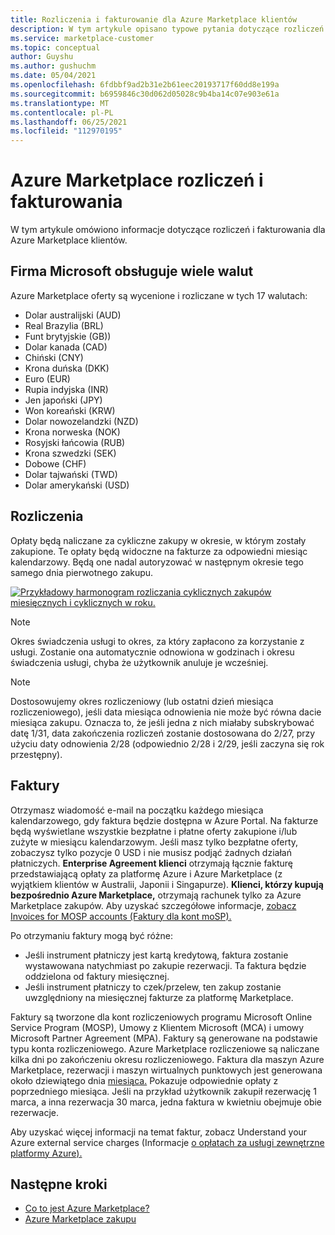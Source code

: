 ```yaml
---
title: Rozliczenia i fakturowanie dla Azure Marketplace klientów
description: W tym artykule opisano typowe pytania dotyczące rozliczeń i fakturowania dla Azure Marketplace klientów.
ms.service: marketplace-customer
ms.topic: conceptual
author: Guyshu
ms.author: gushuchm
ms.date: 05/04/2021
ms.openlocfilehash: 6fdbbf9ad2b31e2b61eec20193717f60dd8e199a
ms.sourcegitcommit: b6959846c30d062d05028c9b4ba14c07e903e61a
ms.translationtype: MT
ms.contentlocale: pl-PL
ms.lasthandoff: 06/25/2021
ms.locfileid: "112970195"
---
```

# <a name="azure-marketplace-billing-and-invoicing"></a>Azure Marketplace rozliczeń i fakturowania

W tym artykule omówiono informacje dotyczące rozliczeń i fakturowania dla Azure Marketplace klientów.

## <a name="microsoft-supports-multiple-currencies"></a>Firma Microsoft obsługuje wiele walut

Azure Marketplace oferty są wycenione i rozliczane w tych 17 walutach:

- Dolar australijski (AUD)
- Real Brazylia (BRL)
- Funt brytyjskie (GB))
- Dolar kanada (CAD)
- Chiński (CNY)
- Krona duńska (DKK)
- Euro (EUR)
- Rupia indyjska (INR)
- Jen japoński (JPY)
- Won koreański (KRW)
- Dolar nowozelandzki (NZD)
- Krona norweska (NOK)
- Rosyjski łańcowia (RUB)
- Krona szwedzki (SEK)
- Dobowe (CHF)
- Dolar tajwański (TWD)
- Dolar amerykański (USD)

## <a name="billing"></a>Rozliczenia

Opłaty będą naliczane za cykliczne zakupy w okresie, w którym zostały zakupione. Te opłaty będą widoczne na fakturze za odpowiedni miesiąc kalendarzowy. Będą one nadal autoryzować w następnym okresie tego samego dnia pierwotnego zakupu.

[![Przykładowy harmonogram rozliczania cyklicznych zakupów miesięcznych i cyklicznych w roku.](media/billing/billing-charges-recurring.png)](media/billing/billing-charges-recurring.png#lightbox)

>[!NOTE]
> Okres świadczenia usługi to okres, za który zapłacono za korzystanie z usługi. Zostanie ona automatycznie odnowiona w godzinach i okresu świadczenia usługi, chyba że użytkownik anuluje je wcześniej.

> [!NOTE]
> Dostosowujemy okres rozliczeniowy (lub ostatni dzień miesiąca rozliczeniowego), jeśli data miesiąca odnowienia nie może być równa dacie miesiąca zakupu. Oznacza to, że jeśli jedna z nich miałaby subskrybować datę 1/31, data zakończenia rozliczeń zostanie dostosowana do 2/27, przy użyciu daty odnowienia 2/28 (odpowiednio 2/28 i 2/29, jeśli zaczyna się rok przestępny).

## <a name="invoices"></a>Faktury

Otrzymasz wiadomość e-mail na początku każdego miesiąca kalendarzowego, gdy faktura będzie dostępna w Azure Portal. Na fakturze będą wyświetlane wszystkie bezpłatne i płatne oferty zakupione i/lub zużyte w miesiącu kalendarzowym. Jeśli masz tylko bezpłatne oferty, zobaczysz tylko pozycje 0 USD i nie musisz podjąć żadnych działań płatniczych. **Enterprise Agreement klienci** otrzymają łącznie fakturę przedstawiającą opłaty za platformę Azure i Azure Marketplace (z wyjątkiem klientów w Australii, Japonii i Singapurze). **Klienci, którzy kupują bezpośrednio Azure Marketplace,** otrzymają rachunek tylko za Azure Marketplace zakupów. Aby uzyskać szczegółowe informacje, [zobacz Invoices for MOSP accounts (Faktury dla kont moSP).](/azure/cost-management-billing/understand/download-azure-invoice#invoices-for-mosp-billing-accounts)

Po otrzymaniu faktury mogą być różne:

- Jeśli instrument płatniczy jest kartą kredytową, faktura zostanie wystawowana natychmiast po zakupie rezerwacji. Ta faktura będzie oddzielona od faktury miesięcznej.
- Jeśli instrument płatniczy to czek/przelew, ten zakup zostanie uwzględniony na miesięcznej fakturze za platformę Marketplace.

Faktury są tworzone dla kont rozliczeniowych programu Microsoft Online Service Program (MOSP), Umowy z Klientem Microsoft (MCA) i umowy Microsoft Partner Agreement (MPA). Faktury są generowane na podstawie typu konta rozliczeniowego. Azure Marketplace rozliczeniowe są naliczane kilka dni po zakończeniu okresu rozliczeniowego. Faktura dla maszyn Azure Marketplace, rezerwacji i maszyn wirtualnych punktowych jest generowana około dziewiątego dnia [miesiąca.](/azure/cost-management-billing/understand/download-azure-invoice#invoices-for-mosp-billing-accounts) Pokazuje odpowiednie opłaty z poprzedniego miesiąca. Jeśli na przykład użytkownik zakupił rezerwację 1 marca, a inna rezerwacja 30 marca, jedna faktura w kwietniu obejmuje obie rezerwacje.

Aby uzyskać więcej informacji na temat faktur, zobacz Understand your Azure external service charges (Informacje [o opłatach za usługi zewnętrzne platformy Azure).](/azure/cost-management-billing/understand/understand-azure-marketplace-charges)

## <a name="next-steps"></a>Następne kroki

- [Co to jest Azure Marketplace?](azure-marketplace-overview.md)
- [Azure Marketplace zakupu](azure-purchasing-invoicing.md)
